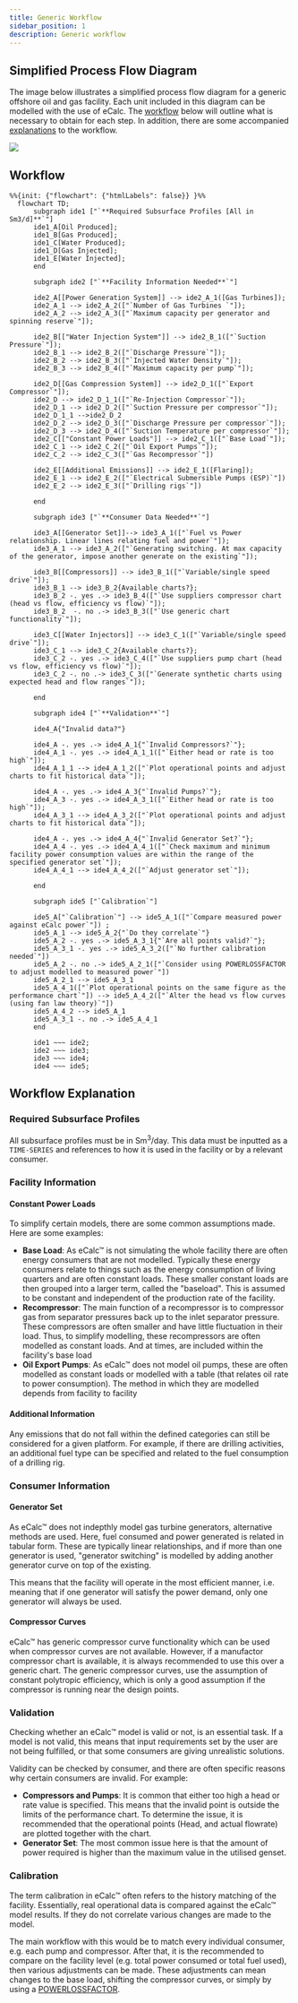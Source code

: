 ```yaml
---
title: Generic Workflow
sidebar_position: 1
description: Generic workflow 
---
```


## Simplified Process Flow Diagram
The image below illustrates a simplified process flow diagram for a generic offshore oil and gas facility. Each unit included in this diagram can be modelled with the use of eCalc. 
The [workflow](#workflow) below will outline what is necessary to obtain for each step. In addition, there are some accompanied [explanations](#workflow-explanation) to the workflow.

![](images/simple_facility_pfd.jpg)


## Workflow 

```mermaid
%%{init: {"flowchart": {"htmlLabels": false}} }%%
  flowchart TD;
      subgraph ide1 ["`**Required Subsurface Profiles [All in Sm3/d]**`"]
      ide1_A[Oil Produced];
      ide1_B[Gas Produced];
      ide1_C[Water Produced];
      ide1_D[Gas Injected];
      ide1_E[Water Injected];
      end

      subgraph ide2 ["`**Facility Information Needed**`"]

      ide2_A[[Power Generation System]] --> ide2_A_1([Gas Turbines]);
      ide2_A_1 --> ide2_A_2(["`Number of Gas Turbines `"]);
      ide2_A_2 --> ide2_A_3(["`Maximum capacity per generator and spinning reserve`"]);

      ide2_B[["Water Injection System"]] --> ide2_B_1(["`Suction Pressure`"]);
      ide2_B_1 --> ide2_B_2(["`Discharge Pressure`"]);
      ide2_B_2 --> ide2_B_3(["`Injected Water Density`"]);
      ide2_B_3 --> ide2_B_4(["`Maximum capacity per pump`"]);

      ide2_D[[Gas Compression System]] --> ide2_D_1(["`Export Compressor`"]);
      ide2_D --> ide2_D_1_1(["`Re-Injection Compressor`"]);
      ide2_D_1 --> ide2_D_2(["`Suction Pressure per compressor`"]);
      ide2_D_1_1 -->ide2_D_2
      ide2_D_2 --> ide2_D_3(["`Discharge Pressure per compressor`"]);
      ide2_D_3 --> ide2_D_4(["`Suction Temperature per compressor`"]);
      ide2_C[["Constant Power Loads"]] --> ide2_C_1(["`Base Load`"]);
      ide2_C_1 --> ide2_C_2(["`Oil Export Pumps`"]);
      ide2_C_2 --> ide2_C_3(["`Gas Recompressor`"])

      ide2_E[[Additional Emissions]] --> ide2_E_1([Flaring]);
      ide2_E_1 --> ide2_E_2(["`Electrical Submersible Pumps (ESP)`"])
      ide2_E_2 --> ide2_E_3(["`Drilling rigs`"])
      
      end

      subgraph ide3 ["`**Consumer Data Needed**`"]

      ide3_A[[Generator Set]]--> ide3_A_1(["`Fuel vs Power relationship. Linear lines relating fuel and power`"]);
      ide3_A_1 --> ide3_A_2(["`Generating switching. At max capacity of the generator, impose another generate on the existing`"]);

      ide3_B[[Compressors]] --> ide3_B_1(["`Variable/single speed drive`"]);
      ide3_B_1 --> ide3_B_2{Available charts?};
      ide3_B_2 -. yes .-> ide3_B_4(["`Use suppliers compressor chart (head vs flow, efficiency vs flow)`"]);
      ide3_B_2  -. no .-> ide3_B_3(["`Use generic chart functionality`"]);

      ide3_C[[Water Injectors]] --> ide3_C_1(["`Variable/single speed drive`"]);
      ide3_C_1 --> ide3_C_2{Available charts?};
      ide3_C_2 -. yes .-> ide3_C_4(["`Use suppliers pump chart (head vs flow, efficiency vs flow)`"]);
      ide3_C_2 -. no .-> ide3_C_3(["`Generate synthetic charts using expected head and flow ranges`"]);

      end

      subgraph ide4 ["`**Validation**`"]

      ide4_A{"Invalid data?"} 

      ide4_A -. yes .-> ide4_A_1{"`Invalid Compressors?`"};
      ide4_A_1 -. yes .-> ide4_A_1_1(["`Either head or rate is too high`"]);
      ide4_A_1_1 --> ide4_A_1_2(["`Plot operational points and adjust charts to fit historical data`"]);

      ide4_A -. yes .-> ide4_A_3{"`Invalid Pumps?`"};
      ide4_A_3 -. yes .-> ide4_A_3_1(["`Either head or rate is too high`"]);
      ide4_A_3_1 --> ide4_A_3_2(["`Plot operational points and adjust charts to fit historical data`"]);

      ide4_A -. yes .-> ide4_A_4{"`Invalid Generator Set?`"};
      ide4_A_4 -. yes .-> ide4_A_4_1(["`Check maximum and minimum facility power consumption values are within the range of the specified generator set`"]);
      ide4_A_4_1 --> ide4_A_4_2(["`Adjust generator set`"]);

      end

      subgraph ide5 ["`Calibration`"]

      ide5_A["`Calibration`"] --> ide5_A_1(["`Compare measured power against eCalc power`"]) ;
      ide5_A_1 --> ide5_A_2{"`Do they correlate`"}
      ide5_A_2 -. yes .-> ide5_A_3_1{"`Are all points valid?`"};
      ide5_A_3_1 -. yes .-> ide5_A_3_2(["`No further calibration needed`"])
      ide5_A_2 -. no .-> ide5_A_2_1(["`Consider using POWERLOSSFACTOR to adjust modelled to measured power`"])
      ide5_A_2_1 --> ide5_A_3_1
      ide5_A_4_1(["`Plot operational points on the same figure as the performance chart`"]) --> ide5_A_4_2(["`Alter the head vs flow curves (using fan law theory)`"])
      ide5_A_4_2 --> ide5_A_1
      ide5_A_3_1 -. no .-> ide5_A_4_1
      end

      ide1 ~~~ ide2;
      ide2 ~~~ ide3;
      ide3 ~~~ ide4;
      ide4 ~~~ ide5;
```
## Workflow Explanation

### Required Subsurface Profiles

All subsurface profiles must be in Sm<sup>3</sup>/day. This data must be inputted as a `TIME-SERIES` and references to how it is used in the facility or by a relevant consumer.

### Facility Information

#### Constant Power Loads

To simplify certain models, there are some common assumptions made. Here are some examples:

- **Base Load**: As eCalc™ is not simulating the whole facility there are often energy consumers that are not modelled. 
Typically these energy consumers relate to things such as the energy consumption of living quarters and are often constant loads.
These smaller constant loads are then grouped into a larger term, called the "baseload". This is assumed to be constant and independent of the production rate of the facility.
- **Recompressor**: The main function of a recompressor is to compressor gas from separator pressures back up to the inlet separator pressure.
These compressors are often smaller and have little fluctuation in their load.
Thus, to simplify modelling, these recompressors are often modelled as constant loads. And at times, are included within the facility's base load
- **Oil Export Pumps**: As eCalc™ does not model oil pumps, these are often modelled as constant loads or modelled with a table (that relates oil rate to power consumption). The method in which they are modelled depends from facility to facility 

#### Additional Information

Any emissions that do not fall within the defined categories can still be considered for a given platform. For example, if there are drilling activities, an additional fuel type can be specified and related to the fuel consumption of a drilling rig. 

### Consumer Information

#### Generator Set

As eCalc™ does not indepthly model gas turbine generators, alternative methods are used. 
Here, fuel consumed and power generated is related in tabular form. These are typically linear relationships, and if more than one generator is used, "generator switching" is modelled by adding another generator curve on top of the existing.

This means that the facility will operate in the most efficient manner, i.e. meaning that if one generator will satisfy the power demand, only one generator will always be used. 

#### Compressor Curves

eCalc™ has generic compressor curve functionality which can be used when compressor curves are not available. 
However, if a manufactor compressor chart is available, it is always recommended to use this over a generic chart. 
The generic compressor curves, use the assumption of constant polytropic efficiency, which is only a good assumption if the compressor is running near the design points. 


### Validation

Checking whether an eCalc™ model is valid or not, is an essential task. If a model is not valid, this means that input requirements set by the user are not being fulfilled, or that some consumers are giving unrealistic solutions.

Validity can be checked by consumer, and there are often specific reasons why certain consumers are invalid. For example:

- **Compressors and Pumps**: It is common that either too high a head or rate value is specified. This means that the invalid point is outside the limits of the performance chart. To determine the issue, it is recommended that the operational points (Head, and actual flowrate) are plotted together with the chart.
- **Generator Set**: The most common issue here is that the amount of power required is higher than the maximum value in the utilised genset. 

### Calibration

The term calibration in eCalc™ often refers to the history matching of the facility. Essentially, real operational data is compared against the eCalc™ model results. If they do not correlate various changes are made to the model.

The main workflow with this would be to match every individual consumer, e.g. each pump and compressor. After that, it is the recommended to compare on the facility level (e.g. total power consumed or total fuel used), then various adjustments can be made.
These adjustments can mean changes to the base load, shifting the compressor curves, or simply by using a [POWERLOSSFACTOR](../../references/keywords/POWERLOSSFACTOR.md).